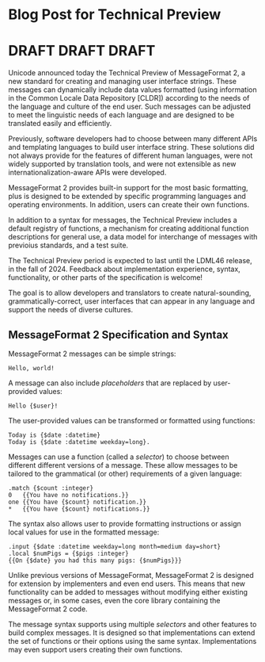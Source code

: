 # Blog Post for Technical Preview

# DRAFT DRAFT DRAFT

Unicode announced today the Technical Preview of MessageFormat 2,
a new standard for creating and managing user interface strings.
These messages can dynamically include data values formatted
(using information in the Common Locale Data Repository [CLDR])
according to the needs of the language and culture of the end user.
Such messages can be adjusted to meet the linguistic needs of each
language and are designed to be translated easily and efficiently.

Previously, software developers had to choose between many different
APIs and templating languages to build user interface string.
These solutions did not always provide for the features of different
human languages, were not widely supported by translation tools,
and were not extensible as new internationalization-aware APIs were developed.

MessageFormat 2 provides built-in support for the most basic formatting,
plus is designed to be extended by specific programming languages and
operating environments.
In addition, users can create their own functions.

In addition to a syntax for messages,
the Technical Preview includes a default registry of functions,
a mechanism for creating additional function descriptions for general use,
a data model for interchange of messages with previoius standards,
and a test suite.

The Technical Preview period is expected to last until the LDML46 release,
in the fall of 2024.
Feedback about implementation experience,
syntax,
functionality,
or other parts of the specification is welcome!




The goal is to allow developers and translators to create natural-sounding, grammatically-correct,
user interfaces that can appear in any language and support the needs of diverse cultures.

## MessageFormat 2 Specification and Syntax

MessageFormat 2 messages can be simple strings:

    Hello, world!

A message can also include _placeholders_ that are replaced by user-provided values:

    Hello {$user}!

The user-provided values can be transformed or formatted using functions:

    Today is {$date :datetime}
    Today is {$date :datetime weekday=long}.

Messages can use a function (called a _selector_) to choose between different
different versions of a message.
These allow messages to be tailored to the grammatical (or other) requirements of 
a given language:

    .match {$count :integer}
    0   {{You have no notifications.}}
    one {{You have {$count} notification.}}
    *   {{You have {$count} notifications.}}

The syntax also allows user to provide formatting instructions
or assign local values for use in the formatted message:

    .input {$date :datetime weekday=long month=medium day=short}
    .local $numPigs = {$pigs :integer}
    {{On {$date} you had this many pigs: {$numPigs}}}

Unlike previous versions of MessageFormat, MessageFormat 2 is designed for
extension by implementers and even end users.
This means that new functionality can be added to messages without modifying
either existing messages or, in some cases, even the core library containing the 
MessageFormat 2 code.

The message syntax supports using multiple _selectors_ and other features
to build complex messages.
It is designed so that implementations can extend the set of functions or their options
using the same syntax. 
Implementations may even support users creating their own functions.
